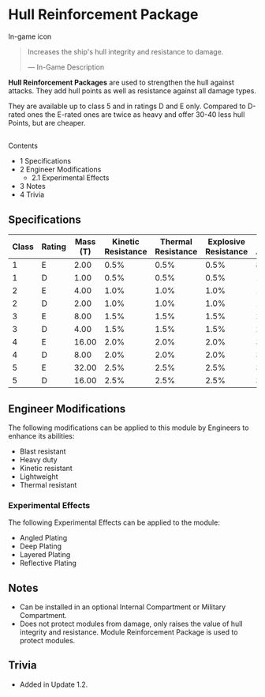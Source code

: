 # Hull Reinforcement Package
In-game icon
 		 	 

> 
> 
> Increases the ship's hull integrity and resistance to damage.
> 
> 
> — In-Game Description
> 

**Hull Reinforcement Packages** are used to strengthen the hull against attacks. They add hull points as well as resistance against all damage types.

They are available up to class 5 and in ratings D and E only. Compared to D-rated ones the E-rated ones are twice as heavy and offer 30-40 less hull Points, but are cheaper.

## 

Contents

- 1 Specifications
- 2 Engineer Modifications
    - 2.1 Experimental Effects
- 3 Notes
- 4 Trivia

## Specifications

| Class | Rating | Mass (T) | Kinetic<br>Resistance | Thermal<br>Resistance | Explosive<br>Resistance | Armour<br>Addition | Value (CR) |
| --- | --- | --- | --- | --- | --- | --- | --- |
| 1 | E | 2.00 | 0.5% | 0.5% | 0.5% | 80 | 5,000 |
| 1 | D | 1.00 | 0.5% | 0.5% | 0.5% | 110 | 15,000 |
| 2 | E | 4.00 | 1.0% | 1.0% | 1.0% | 150 | 12,000 |
| 2 | D | 2.00 | 1.0% | 1.0% | 1.0% | 190 | 36,000 |
| 3 | E | 8.00 | 1.5% | 1.5% | 1.5% | 230 | 28,000 |
| 3 | D | 4.00 | 1.5% | 1.5% | 1.5% | 260 | 84,000 |
| 4 | E | 16.00 | 2.0% | 2.0% | 2.0% | 300 | 65,000 |
| 4 | D | 8.00 | 2.0% | 2.0% | 2.0% | 330 | 195,000 |
| 5 | E | 32.00 | 2.5% | 2.5% | 2.5% | 360 | 150,000 |
| 5 | D | 16.00 | 2.5% | 2.5% | 2.5% | 390 | 450,000 |

## Engineer Modifications

The following modifications can be applied to this module by Engineers to enhance its abilities:

- Blast resistant
- Heavy duty
- Kinetic resistant
- Lightweight
- Thermal resistant

### Experimental Effects

The following Experimental Effects can be applied to the module:

- Angled Plating
- Deep Plating
- Layered Plating
- Reflective Plating

## Notes

- Can be installed in an optional Internal Compartment or Military Compartment.
- Does not protect modules from damage, only raises the value of hull integrity and resistance. Module Reinforcement Package is used to protect modules.

## Trivia

- Added in Update 1.2.